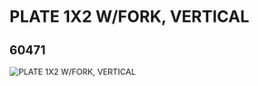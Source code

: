 # PLATE 1X2 W/FORK, VERTICAL
## 60471
![PLATE 1X2 W/FORK, VERTICAL](https://lc-www-live-s.legocdn.com/media/bricks/5/2/4515337.jpg)